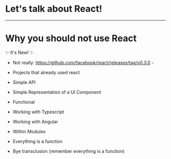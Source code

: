 # Let's talk about React!

---
# Why you should not use React

✨ It's New! ✨

- Not really: https://github.com/facebook/react/releases/tag/v0.3.0 -




- Projects that already used react
- Simple API
- Simple Representation of a UI Component
- Functional
- Working with Typescript
- Working with Angular
- Within Modules

- Everything is a function
- Bye transclusion (remember everything is a function)


# 
